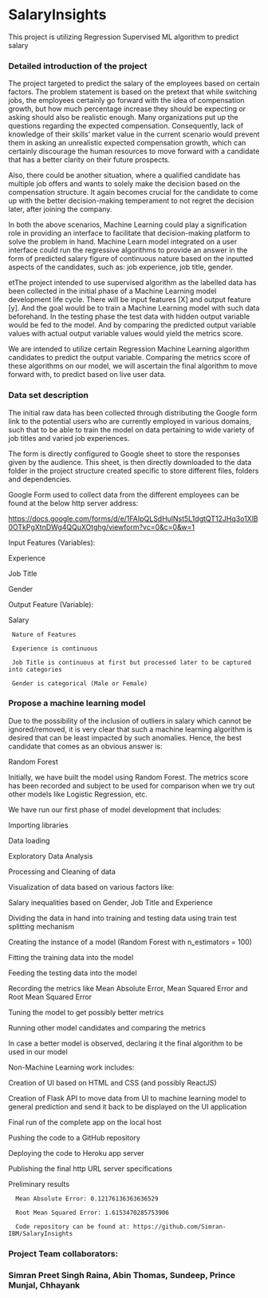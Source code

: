 # SalaryInsights
This project is utilizing Regression Supervised ML algorithm to predict salary 

### Detailed introduction of the project 

The project targeted to predict the salary of the employees based on certain factors. The problem statement is based on the pretext that while switching jobs, the employees certainly go forward with the idea of compensation growth, but how much percentage increase they should be expecting or asking should also be realistic enough. Many organizations put up the questions regarding the expected compensation. Consequently, lack of knowledge of their skills’ market value in the current scenario would prevent them in asking an unrealistic expected compensation growth, which can certainly discourage the human resources to move forward with a candidate that has a better clarity on their future prospects. 

Also, there could be another situation, where a qualified candidate has multiple job offers and wants to solely make the decision based on the compensation structure. It again becomes crucial for the candidate to come up with the better decision-making temperament to not regret the decision later, after joining the company.  

In both the above scenarios, Machine Learning could play a signification role in providing an interface to facilitate that decision-making platform to solve the problem in hand. Machine Learn model integrated on a user interface could run the regressive algorithms to provide an answer in the form of predicted salary figure of continuous nature based on the inputted aspects of the candidates, such as: job experience, job title, gender.  

etThe project intended to use supervised algorithm as the labelled data has been collected in the initial phase of a Machine Learning model development life cycle. There will be input features [X] and output feature [y]. And the goal would be to train a Machine Learning model with such data beforehand. In the testing phase the test data with hidden output variable would be fed to the model. And by comparing the predicted output variable values with actual output variable values would yield the metrics score.  

We are intended to utilize certain Regression Machine Learning algorithm candidates to predict the output variable. Comparing the metrics score of these algorithms on our model, we will ascertain the final algorithm to move forward with, to predict based on live user data. 

 

### Data set description 

The initial raw data has been collected through distributing the Google form link to the potential users who are currently employed in various domains, such that to be able to train the model on data pertaining to wide variety of job titles and varied job experiences.  

The form is directly configured to Google sheet to store the responses given by the audience. This sheet, is then directly downloaded to the data folder in the project structure created specific to store different files, folders and dependencies.  

 

 

 

Google Form used to collect data from the different employees can be found at the below http server address: 

https://docs.google.com/forms/d/e/1FAIpQLSdHulNst5L1dgtQT12JHq3o1XlB0OTkPgXtnDWg4QQuXOtghg/viewform?vc=0&c=0&w=1 

 

Input Features (Variables): 

Experience  

Job Title 

Gender 

Output Feature (Variable): 

Salary 

     Nature of Features

     Experience is continuous  

     Job Title is continuous at first but processed later to be captured into categories 

     Gender is categorical (Male or Female) 

 

### Propose a machine learning model 

Due to the possibility of the inclusion of outliers in salary which cannot be ignored/removed, it is very clear that such a machine learning algorithm is desired that can be least impacted by such anomalies. Hence, the best candidate that comes as an obvious answer is: 

Random Forest 

Initially, we have built the model using Random Forest. The metrics score has been recorded and subject to be used for comparison when we try out other models like Logistic Regression, etc.  

We have run our first phase of model development that includes: 

Importing libraries 

Data loading 

Exploratory Data Analysis 

Processing and Cleaning of data 

 

 

Visualization of data based on various factors like:  

Salary inequalities based on Gender, Job Title and Experience 

Dividing the data in hand into training and testing data using train test splitting mechanism 

Creating the instance of a model (Random Forest with n_estimators = 100) 

Fitting the training data into the model 

Feeding the testing data into the model 

Recording the metrics like Mean Absolute Error, Mean Squared Error and Root Mean Squared Error 

Tuning the model to get possibly better metrics 

Running other model candidates and comparing the metrics 

In case a better model is observed, declaring it the final algorithm to be used in our model 

 

Non-Machine Learning work includes: 

Creation of UI based on HTML and CSS (and possibly ReactJS) 

Creation of Flask API to move data from UI to machine learning model to general prediction and send it back to be displayed on the UI application 

Final run of the complete app on the local host 

Pushing the code to a GitHub repository 

Deploying the code to Heroku app server 

Publishing the final http URL server specifications 

 

Preliminary results 

      Mean Absolute Error: 0.12176136363636529 

      Root Mean Squared Error: 1.6153470285753906 

      Code repository can be found at: https://github.com/Simran-IBM/SalaryInsights 
      
  
### Project Team collaborators:
### Simran Preet Singh Raina, Abin Thomas, Sundeep, Prince Munjal, Chhayank
      

